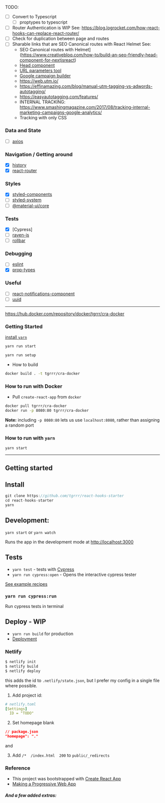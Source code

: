 TODO:
- [ ] Convert to Typescript
    - [ ] proptypes to typescript

- [ ] Router Authentication is WIP
  See: https://blog.logrocket.com/how-react-hooks-can-replace-react-router/
- [ ] Check for duplication between page and routes
- [ ] Sharable links that are SEO Canonical routes with React Helmet 
  See:
  - SEO Canonical routes with Helmet](https://www.creativebloq.com/how-to/build-an-seo-friendly-head-component-for-nextjsreact)
  - [Head component](https://www.creativebloq.com/how-to/build-an-seo-friendly-head-component-for-nextjsreact)
  - [URL parameters tool](https://support.google.com/webmasters/answer/6080548?hl=en&visit_id=637118065178371086-1815002449&rd=1)
  - [Google campaign builder](https://ga-dev-tools.appspot.com/campaign-url-builder/)
  - https://web.utm.io/
  - https://effinamazing.com/blog/manual-utm-tagging-vs-adwords-autotagging/
  - https://easyautotagging.com/features/
  - INTERNAL TRACKING: https://www.smashingmagazine.com/2017/08/tracking-internal-marketing-campaigns-google-analytics/
  - Tracking with only CSS

### Data and State

- [ ] [axios]

### Navigation / Getting around

- [x] [history]
- [x] [react-router]

### Styles

- [x] [styled-components]
- [ ] [styled-system]
- [ ] [@material-ui/core]

### Tests

- [x] [Cypress]
- [ ] [raven-js]
- [ ] [rollbar]

### Debugging

- [ ] [eslint]
- [x] [prop-types]

### Useful

- [ ] [react-notifications-component]
- [ ] [uuid]

---

https://hub.docker.com/repository/docker/tgrrr/cra-docker

### Getting Started

[install `yarn`](https://yarnpkg.com/lang/en/docs/install)

```bash
yarn run start
```

```bash
yarn run setup
```

<!-- docker container ls -a -->
<!-- docker container rm tgrrr/cra-docker -->

- How to build

```bash
docker build . -t tgrrr/cra-docker
```

### How to run with Docker

- Pull `create-react-app` from `docker`

```bash
docker pull tgrrr/cra-docker
docker run -p 8080:80 tgrrr/cra-docker
```

**Note:** including `-p 8080:80` lets us use `localhost:8080`, rather than assigning a random port

### How to run with `yarn`

```
yarn start
```

---


## Getting started

## Install

```js
git clone https://github.com/tgrrr/react-hooks-starter
cd react-hooks-starter
yarn
```

## Development:

`yarn start` or `yarn watch`

Runs the app in the development mode at
[http://localhost:3000](http://localhost:3000)

## Tests

- `yarn test` - tests with [Cypress](http://Cypress.io)
- `yarn run cypress:open` - Opens the interactive cypress tester

[See example recipes](https://github.com/cypress-io/cypress-example-recipes)

### `yarn run cypress:run`

Run cypress tests in terminal

## Deploy - WIP

- `yarn run build` for production
- [Deployment](https://facebook.github.io/create-react-app/docs/deployment)

### Netlify

```bash
$ netlify init
$ netlify build
$ netlify deploy
```

this adds the id to `.netlify/state.json`, but I prefer my config in a single file where possible.

1. Add project id:

```yaml
# netlify.toml
[Settings]
  ID = "TODO"
```

2. Set homepage blank

```json
// package.json
"homepage": "."
```

and 

3. Add  `/*  /index.html  200` to  `public/_redirects`

### Reference

- This project was bootstrapped with [Create React App](https://github.com/facebook/create-react-app)
- [Making a Progressive Web App](https://facebook.github.io/create-react-app/docs/making-a-progressive-web-app)

##### And a few added extras:

[axios]: https://www.npmjs.com/package/axios
[react-hooks-global-state]: https://www.npmjs.com/package/react-hooks-global-state

[history]: https://www.npmjs.com/package/history
[react-router]: https://www.npmjs.com/package/react-router

[@material-ui/core]: https://www.npmjs.com/package/@material-ui/core
[styled-components]: https://www.npmjs.com/package/styled-components
[styled-system]: https://www.npmjs.com/package/styled-system

[raven-js]: https://www.npmjs.com/package/raven-js
[rollbar]: https://www.npmjs.com/package/rollbar

[eslint]: https://www.npmjs.com/package/eslint
[prop-types]: https://www.npmjs.com/package/prop-types
[react-fix-it]: https://www.npmjs.com/package/react-fix-it
[why-did-you-update]: https://www.npmjs.com/package/why-did-you-update

[react-notifications-component]: https://www.npmjs.com/package/react-notifications-component
[uuid]: https://www.npmjs.com/package/uuid

